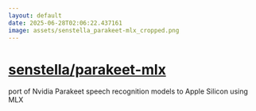 ```yaml
---
layout: default
date: 2025-06-28T02:06:22.437161
image: assets/senstella_parakeet-mlx_cropped.png
---
```


# [senstella/parakeet-mlx](https://github.com/senstella/parakeet-mlx)

port of Nvidia Parakeet speech recognition models to Apple Silicon using MLX
